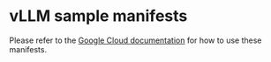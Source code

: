 # vLLM sample manifests

Please refer to the [Google Cloud documentation](https://cloud.google.com/stackdriver/docs/managed-prometheus/exporters/vllm) for how to use these manifests.
